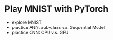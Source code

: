 # Play MNIST with PyTorch

- explore MNIST
- practice ANN: sub-class v.s. Sequential Model
- practice CNN: CPU v.s. GPU